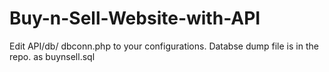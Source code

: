 # Buy-n-Sell-Website-with-API

Edit API/db/ dbconn.php to your configurations.
Databse dump file is in the repo. as buynsell.sql
